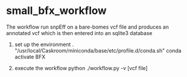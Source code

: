 # small_bfx_workflow

The workflow run snpEff on a bare-bomes vcf file and produces an annotated vcf which is then entered into an sqlite3 database

1. set up the environment
. "/usr/local/Caskroom/miniconda/base/etc/profile.d/conda.sh"
conda activate BFX

2. execute the workflow
python ./workflow.py -v [vcf file]
